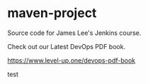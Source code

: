 # maven-project
Source code for James Lee's Jenkins course.

Check out our Latest DevOps PDF book.

https://www.level-up.one/devops-pdf-book

test
